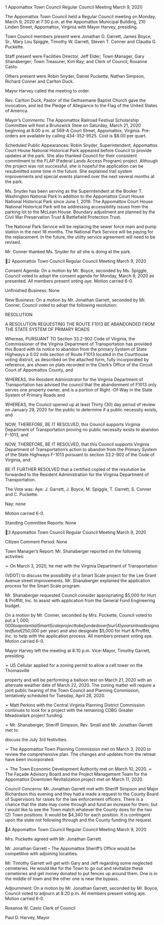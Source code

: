 1  Appomattox Town Council
Regular Council Meeting
March 9, 2020

The Appomattox Town Council held a Regular Council meeting on Monday, March 9, 2020 at
7:30 p.m. at the Appomattox Municipal Building, 210 Linden Street, Appomattox, Virginia with
Mayor Harvey, presiding.

Town Council members present were Jonathan D. Garrett, James Boyce, Sr., Mary Lou Spiggle,
Timothy W. Garrett, Steven T. Conner and Claudia G. Puckette.

Staff present were Facilities Director, Jeff Elder; Town Manager, Gary Shanaberger; Town
Treasurer, Kim Ray; and Clerk of Council, Roxanne Casto.

Others present were Robin Snyder, Daniel Puckette, Nathan Simpson, Richard Conner and
Carlton Duck.

Mayor Harvey called the meeting to order.

Rev. Carlton Duck, Pastor of the Gethsemane Baptist Church gave the invocation, and led the
Pledge of Allegiance to the Flag of the United States of America.

Mayor’s Comments:
The Appomattox Railroad Festival Scholarship Committee will host a Brunswick Stew on
Saturday, March 21, 2020 beginning at 8:00 a.m. at 569-A Court Street, Appomattox, Virginia.
Pre-orders are available by calling 434-352-9525.  Cost is $8.00 per quart.

Scheduled Public Appearances:
Robin Snyder, Superintendent, Appomattox Court House National Historical Park appeared
before Council to provide updates at the park.  She also thanked Council for their consistent
commitment to the FLAP (Federal Lands Access Program) project.  Although the project was
not successful, she is hopeful the application can be resubmitted some time in the future.  She
explained trail system improvements and special events planned over the next several months at
the park.

Ms. Snyder has been serving as the Superintendent at the Booker T. Washington National Park
in addition to the Appomattox Court House National Historical Park since June 1, 2019.  The
Appomattox Court House National Historical Park will be addressing accessibility issues from
the parking lot to the McLean House.  Boundary adjustment are planned by the Civil War
Preservation Trust & Battlefield Protection Trust.

The National Park Service will be replacing the sewer force main and pump station in the next
18 months.  The National Park Service will be paying for the replacement.  In the future, the
utility service agreement will need to be revised.

Mr. Conner thanked Ms. Snyder for all she is doing at the park.

2  Appomattox Town Council
Regular Council Meeting
March 9, 2020

Consent Agenda:
On a motion by Mr. Boyce, seconded by Ms. Spiggle, Council voted to adopt the consent agenda
for Monday, March 9, 2020 as presented.  All members present voting aye.  Motion carried 6-0.

Unfinished Business:
None

New Business:
On a motion by Mr. Jonathan Garrett, seconded by Mr. Conner, Council voted to adopt the
following resolution:

RESOLUTION

A RESOLUTION REQUESTING THE ROUTE F1013 BE ABANDONDED FROM THE
STATE SYSTEM OF PRIMARY ROADS

Whereas, PURSUANT TO Section 33.2-902 Code of Virginia, the Commissioner of the Virginia
Department of Transportation has provided this Board with its notice to abandon from the
primary System of State Highways a 0.02 mile section of Route F1013 located in the Courthouse
voting district, as described on the attached form, fully incorporated by reference, are shown on
plats recorded in the Clerk’s Office of the Circuit Court of Appomattox County, and

WHEREAS, the Resident Administrator for the Virginia Department of Transportation has
advised the council that the abandonment of F1013 only serves one property owner, and is a
portion of Right -Of-Way in the State System of Primary Roads and

WHEREAS, the Council opened up at least Thirty (30) day period of review on January 29,
2020 for the public to determine if a public necessity exists, and

NOW, THEREFORE, BE IT RESOLVED, this Council supports Virginia Department of
Transportation proving no public necessity exists to abandon F-1013, and

NOW, THEREFORE, BE IT RESOLVED, that this Council supports Virginia Department of
Transportation’s action to abandon from the Primary System of the State Highways F-1013
pursuant to section 33.2-902 of the Code of Virginia, and

BE IT FURTHER RESOLVED that a certified copied of the resolution be forwarded to the
Resident Administration for the Virginia Department of Transportation.

The Vote was:  Aye:  J. Garrett, J. Boyce, M. Spiggle, T. Garrett, S. Conner and C. Puckette.

 Nay: none

Motion carried 6-0.

Standing Committee Reports:
None

3  Appomattox Town Council
Regular Council Meeting
March 9, 2020

Citizen Comment Period:
None

Town Manager’s Report:
Mr. Shanaberger reported on the following activities:

➢  On March 3, 2020, he met with the Virginia Department of Transportation

(VDOT) to discuss the possibility of a Smart Scale project for the Lee Grant
Avenue street improvements.  Mr. Shanaberger explained the application process
for the Smart Scale program.

Mr. Shanaberger requested Council consider appropriating $5,000 for Hurt &
Proffitt, Inc. to assist with application from the General Fund Engineering budget.

On a motion by Mr. Conner, seconded by Mrs. Puckette, Council voted to put a $1,000,000 to a
potential Smart Scale project to be funded over four (4) years into a designated fund ($250,000
per year) and also designate $5,000 for Hurt & Proffitt, Inc. to help with the application process.
All members present voting aye.  Motion carried 6-0.

Mayor Harvey left the meeting at 8:10 p.m.  Vice-Mayor, Timothy Garrett, presiding.

➢  US Cellular applied for a zoning permit to allow a cell tower on the Thomasville

property and will be performing a balloon test on March 21, 2020 with an
alternate weather date of March 22, 2020.  The zoning matter will require a joint
public hearing of the Town Council and Planning Commission, tentatively
scheduled for Tuesday, April 28, 2020.

➢  Matt Perkins with the Central Virginia Planning District Commission continues to
look for a project with the remaining CDBG Greater Meadowlark project funding.

➢  Mr. Shanaberger, Sheriff Simpson, Rev. Small and Mr. Jonathan Garrett met to

discuss the July 3rd festivities.

➢  The Appomattox Town Planning Commission met on March 3, 2020 to review
the comprehensive plan.  The changes and updates from the retreat have been
incorporated.

➢  The Town Economic Development Authority met on March 10, 2020.
➢  The Façade Advisory Board and the Project Management Team for the
Appomattox Downtown Revitalization project met on March 11, 2020.

Council Concerns:
Mr. Jonathan Garrett met with Sheriff Simpson and Major Richardson this evening and they had
a made a request to the County Board of Supervisors for raises for the law enforcement officers.
There is a chance that the state may come through and fund an increase for them, but I would
like to see the Town match whatever the County does for the two (2) Town positions.  It would
be $4,340 for each position.  It is contingent upon the state not following through and the County
funding the request.

4  Appomattox Town Council
Regular Council Meeting
March 9, 2020

Mrs. Puckette agreed with Mr. Jonathan Garrett.

Mr. Jonathan Garrett – The Appomattox Sheriff’s Office would be competitive with adjoining
localities.

Mr. Timothy Garrett will get with Gary and Jeff regarding some neglected cemeteries.  He would
like for the Town to go out and revitalize these cemeteries and get money donated to put fences
up around them.  One is in the middle of town and the other one is near the bypass.

Adjournment:
On a motion by Mr. Jonathan Garrett, seconded by Mr. Boyce, Council voted to adjourn at 8:20
p.m. All members present voting aye. Motion carried 6-0.

Roxanne W. Casto
Clerk of Council

Paul D. Harvey, Mayor


